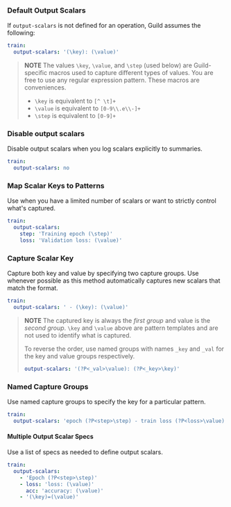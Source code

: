 <div data-theme-toc="true"></div>

### Default Output Scalars

If `output-scalars` is not defined for an operation, Guild assumes the following:

``` yaml
train:
  output-scalars: '(\key): (\value)'
```

> **NOTE**
The values `\key`, `\value`, and `\step` (used below) are Guild-specific macros used to capture different types of values. You are free to use any regular expression pattern. These macros are conveniences.
>
> - `\key` is equivalent to `[^ \t]+`
> - `\value` is equivalent to `[0-9\\.e\\-]+`
> - `\step` is equivalent to `[0-9]+`

### Disable output scalars

Disable output scalars when you log scalars explicitly to summaries.

``` yaml
train:
  output-scalars: no
```

### Map Scalar Keys to Patterns

Use when you have a limited number of scalars or want to strictly control what's captured.

``` yaml
train:
  output-scalars:
    step: 'Training epoch (\step)'
    loss: 'Validation loss: (\value)'
```

### Capture Scalar Key

Capture both key and value by specifying two capture groups. Use whenever possible as this method automatically captures new scalars that match the format.

``` yaml
train:
  output-scalars: ' - (\key): (\value)'
```

> **NOTE**
The captured key is always the *first group* and value is the *second group*. ``\key`` and ``\value`` above are pattern templates and are not used to identify what is captured.
>
> To reverse the order, use named groups with names `_key` and `_val` for the key and value groups respectively.
>
>``` yaml
> output-scalars: '(?P<_val>\value): (?P<_key>\key)'
>```

### Named Capture Groups

Use named capture groups to specify the key for a particular pattern.

``` yaml
train:
  output-scalars: 'epoch (?P<step>\step) - train loss (?P<loss>\value) - val loss (?P<val_loss>\value)'
```

#### Multiple Output Scalar Specs

Use a list of specs as needed to define output scalars.

``` yaml
train:
  output-scalars:
    - 'Epoch (?P<step>\step)'
    - loss: 'loss: (\value)'
      acc: 'accuracy: (\value)'
    - '(\key)=(\value)'
```

